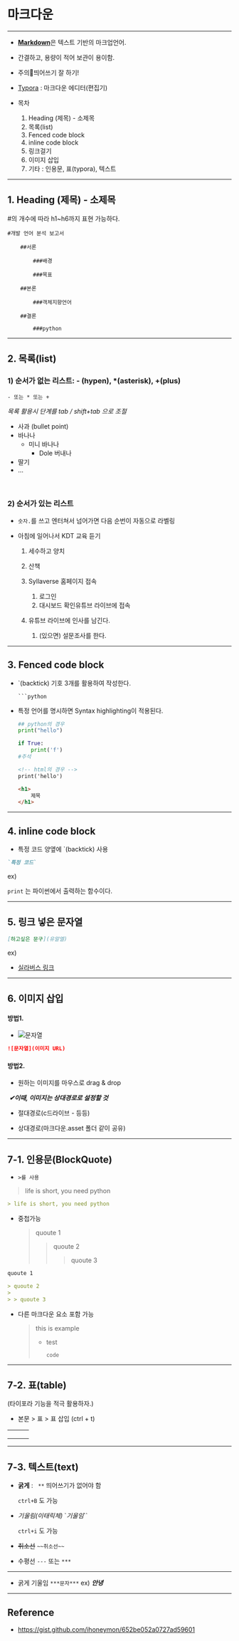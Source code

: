 # 마크다운

---

- [**Markdown**](http://whatismarkdown.com/)은 텍스트 기반의 마크업언어. 

- 간결하고, 용량이 적어 보관이 용이함. 

- 주의📌띄어쓰기 잘 하기!
- [Typora](https://typora.io/) : 마크다운 에디터(편집기)

- 목차
  1. Heading (제목) - 소제목
  2. 목록(list)
  3. Fenced code block
  4. inline code block
  5. 링크걸기
  6. 이미지 삽입
  7. 기타 : 인용문, 표(typora), 텍스트

---

## 1. Heading (제목) - 소제목

#의 개수에 따라 h1~h6까지 표현 가능하다. 

```
#개발 언어 분석 보고서

	##서론 

		###배경

		###목표

	##본론

		###객체지향언어

	##결론

		###python
```

---

## 2. 목록(list)

### 	1) 순서가 없는 리스트: - (hypen), *(asterisk), +(plus)

`- 또는 * 또는 +`

*목록 활용시 단계를  tab / shift+tab 으로 조절*

- 사과 (bullet point)
- 바나나
  - 미니 바나나
    - Dole 버내나
- 딸기
- ...

​			

### 	2)  순서가 있는 리스트

* `숫자.`를 쓰고 엔터쳐서 넘어가면 다음 순번이 자동으로 라벨링

  

* 아침에 일어나서 KDT 교육 듣기

  1. 세수하고 양치
  2. 산책
  3. Syllaverse 홈페이지 접속
     1. 로그인
     2. 대시보드 확인유튜브 라이브에 접속

  4. 유튜브 라이브에 인사를 남긴다.
     1. (있으면) 설문조사를 한다.


---

## 3. Fenced code block

- `(backtick) 기호 3개를 활용하여 작성한다.

  ```
  ```python

- 특정 언어를 명시하면 Syntax highlighting이 적용된다. 

  ```python
  ## python의 경우
  print("hello")
  
  if True:
      print('f')
  #주석
  ```

  ```html
  <!-- html의 경우 -->
  print('hello')
  
  <h1>
      제목
  </h1>
  ```

  

---

## 4. inline code block

- 특정 코드 양옆에 `(backtick) 사용   

```markdown
`특정 코드`
```

ex)

`print` 는 파이썬에서 출력하는 함수이다. 

---

## 5. 링크 넣은 문자열

```markdown
[하고싶은 문구](유알엘)
```

ex)

- [실라버스 링크](www.notion.com)



---

## 6. 이미지 삽입

#### 방법1.

- ![문자열]()

```markdown
![문자열](이미지 URL)
```



#### 방법2.

- 원하는 이미지를 마우스로 drag & drop

​	***✔이때, 이미지는 상대경로로 설정할 것*** 

- 절대경로(c드라이브 - 등등)

- 상대경로(마크다운.asset 폴더 같이 공유)

---

## 7-1. 인용문(BlockQuote)

- ` >를 사용 `

> life is short, you need python

```markdown
> life is short, you need python
```

- 중첩가능

  > quoute 1
  >
  > > quoute 2
  > >
  > > > quoute 3

```markdown
quoute 1

> quoute 2
>
> > quoute 3
```

- 다른 마크다운 요소 포함 가능

  > this is example
  >
  > - test
  >
  >   ```
  >   code
  >   ```

---

## 7-2. 표(table)

(타이포라 기능을 적극 활용하자.)



- 본문 > 표 > 표 삽입 (ctrl + t)

|      |      |      |
| ---- | ---- | ---- |
|      |      |      |
|      |      |      |
|      |      |      |

---

## 7-3. 텍스트(text)

- **굵게** : ` **` 띄어쓰기가 없어야 함

  `ctrl+B` 도 가능

- *기울림(이태릭체)* `*기울임*``

  `ctrl+i` 도 가능

- ~~취소선~~ `~~취소선~~`

- 수평선 `---` 또는 `***`

---

- 굵게 기울임 `***문자***` 	ex) ***안녕***



---

## Reference

- https://gist.github.com/ihoneymon/652be052a0727ad59601